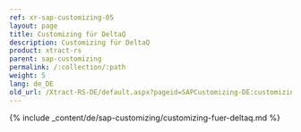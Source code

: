 ```yaml
---
ref: xr-sap-customizing-05
layout: page
title: Customizing für DeltaQ
description: Customizing für DeltaQ
product: xtract-rs
parent: sap-customizing
permalink: /:collection/:path
weight: 5
lang: de_DE
old_url: /Xtract-RS-DE/default.aspx?pageid=SAPCustomizing-DE:customizing-fuer-deltaq
---
```


{% include _content/de/sap-customizing/customizing-fuer-deltaq.md  %}